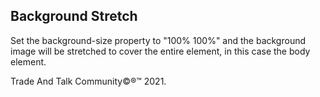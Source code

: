 <html>
	<head>
		<style>
			body {
			background-image: url(https://github.com/thecode3/TradeAndTalk/blob/main/TradeAndTalk%20Photos/TradeAndTalk%20Main.jpg?raw=true);
			background-repeat: no-repeat;
			background-attachment: fixed; 
			background-size: 100% 100%;
			}
		</style>
	</head>
	<body>
		<h2>Background Stretch</h2>
		<p>Set the background-size property to "100% 100%" and the background image will be stretched to cover the entire element, in this case the body element.</p>
	</body>
</html>
<p>Trade And Talk Community©®™ 2021.</p>
<body>
	<html>
		<html>
	                 <head>
	                     <style>
				     <head>
					     <body>
						     <h1>The source element</h1>
							     <p>Click on the play button to play a sound:</p>
								     <audio controls>
									     <source src="https://github.com/thecode3/TradeAndTalk/blob/main/src/Blue1.mp3?raw=true , https://github.com/thecode3/TradeAndTalk/blob/main/src/Blue2.mp3?raw=true">
									     </audio>
										     </body>
											     <html>
												     <h1 style="color:16755C;text-align:center;">Trade And Talk Community©®™ 2021</h1>
													     <p style="color:16755C;">The Calendar : Currency And Alt Coin And Crypto Currency And Tokens
														     </html>
															     <a href="https://www.mql5.com/en/users/osamaahmed/">Visit MetaQuotes Ltd </a>
																     <p>
																	     <body>
																		     <h2 style="color:16755C;text-align:center;">Trade And Talk Community©®™ 2021</h2>
																		     <p style="color:16755C;">
																		     <iframe frameborder="0" width="100%" height="140" src="https://www.mql5.com/en/signals/widget/signal/57tg?t=16755C"></iframe>
																		     <iframe frameborder="0" width="100%" height="390" src="https://www.mql5.com/en/signals/widget/top/57u4?c=5&t=16755C"></iframe>
																		     <iframe src="https://www.mql5.com/en/signals/widget/showcase/57u6"></iframe>
																		     <body>
																		     <h3 style="color:16755C;text-align:center;">FXOpen Crypto 10</h3>
																		     <p style="color:16755C;">
																		     <iframe frameborder="0" width="100%" height="140" src="https://www.mql5.com/en/signals/widget/signal/57tw?t=16755C"></iframe>
																		     <iframe frameborder="0" width="100%" height="390" src="https://www.mql5.com/en/signals/widget/top/57tz?c=5&t=16755C"></iframe>
																		     <iframe> src="https://www.mql5.com/en/signals/widget/showcase/57u7"></iframe>
																		     <iframe src="https://discord.com/widget?id=816235280817717259&theme=dark" width="350" height="500" allowtransparency="true" frameborder="0" sandbox="allow-popups allow-popups-to-escape-sandbox allow-same-origin allow-scripts"></iframe>
																		     <style>
																		     <body>
																		     <html>

